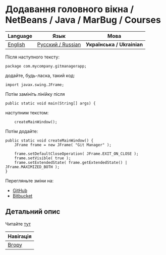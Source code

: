 # Додавання головного вікна / NetBeans / Java / MarBug / Courses

| Language | Язык | Мова |
| -------- | ---- | ---- |
| [English](README.md) | [Русский / Russian](README.ru.md) | **Українська / Ukrainian** |

Після наступного тексту:

    package com.mycompany.gitmanagerapp;

додайте, будь-ласка, такий код:

    import javax.swing.JFrame;

Потім замініть лінійку після

    public static void main(String[] args) {

наступним текстом:

        createMainWindow();

Потім додайте:

    public static void createMainWindow() {
        JFrame frame = new JFrame( "Git Manager" );

        frame.setDefaultCloseOperation( JFrame.EXIT_ON_CLOSE );
        frame.setVisible( true );
        frame.setExtendedState( frame.getExtendedState() | JFrame.MAXIMIZED_BOTH );
    }

Перегляньте зміни на:

* [GitHub](https://github.com/marbug/courses-marbug-java/compare/v0.6_before-add-main-window...v0.7_add-main-window)
* [Bitbucket](https://bitbucket.org/marbug/courses-marbug-java/branches/compare/v0.7_add-main-window%0Dv0.6_before-add-main-window#diff)

## Детальний опис ##

Читайте [тут](detailed-info/README.md)

| Навігація                |
| ------------------------ |
| [Вгору](../README.uk.md) |
